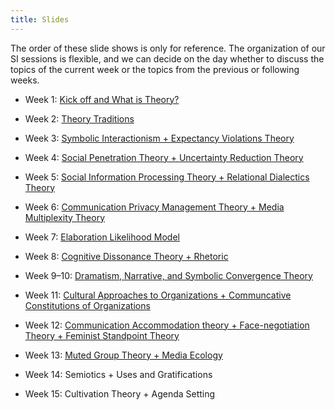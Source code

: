 ```yaml
---
title: Slides
---
```


The order of these slide shows is only for reference. The organization of our SI sessions is flexible, and we can decide on the day whether to discuss the topics of the current week or the topics from the previous or following weeks.

- Week 1: [Kick off and What is Theory?](https://comm2100.kristenjz.com/files/week_1.pdf)

- Week 2: [Theory Traditions](https://comm2100.kristenjz.com/files/week_2.pdf)

- Week 3: [Symbolic Interactionism + Expectancy Violations Theory](https://comm2100.kristenjz.com/files/week_3.pdf)

- Week 4: [Social Penetration Theory + Uncertainty Reduction Theory](https://comm2100.kristenjz.com/files/week_4.pdf)

- Week 5: [Social Information Processing Theory + Relational Dialectics Theory](https://comm2100.kristenjz.com/files/week_5.pdf)

- Week 6: [Communication Privacy Management Theory + Media Multiplexity Theory](https://comm2100.kristenjz.com/files/week_6.pdf)

- Week 7: [Elaboration Likelihood Model](https://comm2100.kristenjz.com/files/week_7.pdf)

- Week 8: [Cognitive Dissonance Theory + Rhetoric](https://comm2100.kristenjz.com/files/week_8.pdf)

- Week 9–10: [Dramatism, Narrative, and Symbolic Convergence Theory](https://comm2100.kristenjz.com/files/week_9.pdf)

- Week 11: [Cultural Approaches to Organizations + Communcative Constitutions of Organizations](https://comm2100.kristenjz.com/files/week_11.pdf)

- Week 12: [Communication Accommodation theory + Face-negotiation Theory + Feminist Standpoint Theory](https://comm2100.kristenjz.com/files/week_12.pdf)

- Week 13: [Muted Group Theory + Media Ecology](https://comm2100.kristenjz.com/files/week_13.pdf)

- Week 14: Semiotics + Uses and Gratifications

- Week 15: Cultivation Theory + Agenda Setting

  



